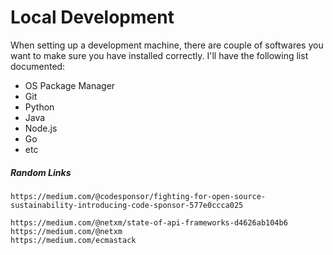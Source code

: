 # Local Development

When setting up a development machine, there are couple of softwares you want to make sure you have installed correctly. I'll have the following list documented:

* OS Package Manager
* Git
* Python
* Java
* Node.js
* Go
* etc

##### Random Links

```
https://medium.com/@codesponsor/fighting-for-open-source-sustainability-introducing-code-sponsor-577e0ccca025

https://medium.com/@netxm/state-of-api-frameworks-d4626ab104b6
https://medium.com/@netxm
https://medium.com/ecmastack
```



